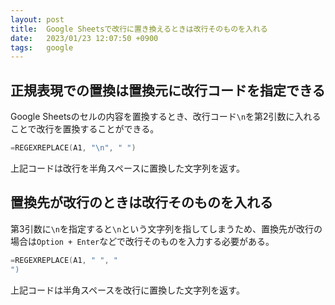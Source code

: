 ```yaml
---
layout: post
title:  Google Sheetsで改行に置き換えるときは改行そのものを入れる
date:   2023/01/23 12:07:50 +0900
tags:   google
---
```


## 正規表現での置換は置換元に改行コードを指定できる

Google Sheetsのセルの内容を置換するとき、改行コード`\n`を第2引数に入れることで改行を置換することができる。

```c
=REGEXREPLACE(A1, "\n", " ")
```

上記コードは改行を半角スペースに置換した文字列を返す。

## 置換先が改行のときは改行そのものを入れる

第3引数に`\n`を指定すると`\n`という文字列を指してしまうため、置換先が改行の場合は`Option + Enter`などで改行そのものを入力する必要がある。

```c
=REGEXREPLACE(A1, " ", "
")
```

上記コードは半角スペースを改行に置換した文字列を返す。
